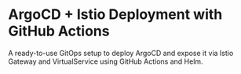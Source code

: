 # ArgoCD + Istio Deployment with GitHub Actions

A ready-to-use GitOps setup to deploy ArgoCD and expose it via Istio Gateway and VirtualService using GitHub Actions and Helm.